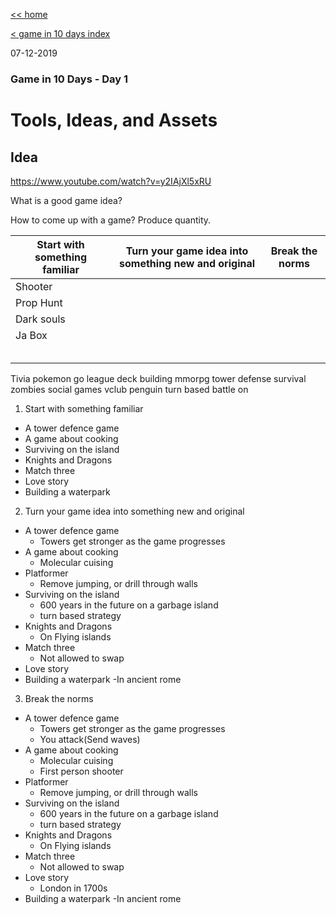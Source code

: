 [<< home](../index.md)

[< game in 10 days index](./index.md)

07-12-2019

### Game in 10 Days - Day 1
# Tools, Ideas, and Assets


## Idea
https://www.youtube.com/watch?v=y2IAjXl5xRU

What is a good game idea?

How to come up with a game?
Produce quantity.

|   Start with something familiar | Turn your game idea into something new and original  | Break the norms  |
|---|---|---|
|  Shooter |   |   |
|  Prop Hunt |   |   |
| Dark souls  |   |   |
| Ja Box  |   |   |
|   |   |   |
|   |   |   |
|   |   |   |
|   |   |   |
|   |   |   |

Tivia 
pokemon go
league
deck building
mmorpg
tower defense
survival
zombies
social games vclub penguin
turn based battle on

1. Start with something familiar
- A tower defence game
- A game about cooking
- Surviving on the island
- Knights and Dragons
- Match three
- Love story
- Building a waterpark


2. Turn your game idea into something new and original
- A tower defence game
  - Towers get stronger as the game progresses
- A game about cooking
  - Molecular cuising
- Platformer
  - Remove jumping, or drill through walls
- Surviving on the island
  - 600 years in the future on a garbage island
  - turn based strategy
- Knights and Dragons
  - On Flying islands
- Match three
  - Not allowed to swap 
- Love story
- Building a waterpark
  -In ancient rome
  
3. Break the norms
- A tower defence game
  - Towers get stronger as the game progresses
  - You attack(Send waves)
- A game about cooking
  - Molecular cuising
  - First person shooter
- Platformer
  - Remove jumping, or drill through walls
- Surviving on the island
  - 600 years in the future on a garbage island
  - turn based strategy
- Knights and Dragons
  - On Flying islands
- Match three
  - Not allowed to swap 
- Love story
  - London in 1700s
- Building a waterpark
  -In ancient rome
